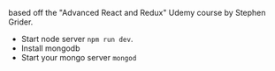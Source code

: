 based off the "Advanced React and Redux" Udemy course by Stephen Grider.

* Start node server `npm run dev`.
* Install mongodb
* Start your mongo server `mongod`

